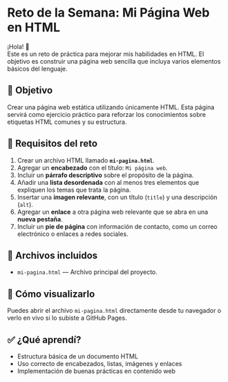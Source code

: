 # Reto de la Semana: Mi Página Web en HTML

¡Hola! 👋  
Este es un reto de práctica para mejorar mis habilidades en HTML. El objetivo es construir una página web sencilla que incluya varios elementos básicos del lenguaje.

## 🧠 Objetivo

Crear una página web estática utilizando únicamente HTML. Esta página servirá como ejercicio práctico para reforzar los conocimientos sobre etiquetas HTML comunes y su estructura.

## 📄 Requisitos del reto

1. Crear un archivo HTML llamado **`mi-pagina.html`**.
2. Agregar un **encabezado** con el título: `Mi página web`.
3. Incluir un **párrafo descriptivo** sobre el propósito de la página.
4. Añadir una **lista desordenada** con al menos tres elementos que expliquen los temas que trata la página.
5. Insertar una **imagen relevante**, con un título (`title`) y una descripción (`alt`).
6. Agregar un **enlace** a otra página web relevante que se abra en una **nueva pestaña**.
7. Incluir un **pie de página** con información de contacto, como un correo electrónico o enlaces a redes sociales.

## 📂 Archivos incluidos

- `mi-pagina.html` — Archivo principal del proyecto.

## 🚀 Cómo visualizarlo

Puedes abrir el archivo `mi-pagina.html` directamente desde tu navegador o verlo en vivo si lo subiste a GitHub Pages.

## ✅ ¿Qué aprendí?

- Estructura básica de un documento HTML
- Uso correcto de encabezados, listas, imágenes y enlaces
- Implementación de buenas prácticas en contenido web
